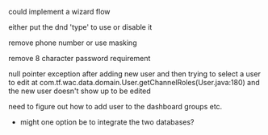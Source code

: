 

could implement a wizard flow

either put the dnd 'type' to use or disable it

remove phone number or use masking

remove 8 character password requirement

null pointer exception after adding new user and then trying to select a user to edit
at com.tf.wac.data.domain.User.getChannelRoles(User.java:180)
and the new user doesn't show up to be edited

need to figure out how to add user to the dashboard groups etc.
 - might one option be to integrate the two databases?